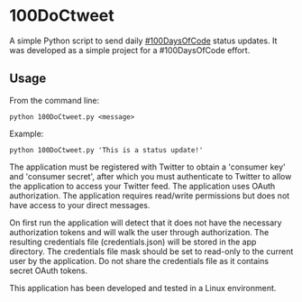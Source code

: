 # 100DoCtweet

A simple Python script to send daily [#100DaysOfCode](http://www.100daysofcode.com/) status updates. It was developed as a simple project for a #100DaysOfCode effort.

## Usage

From the command line:

`python 100DoCtweet.py <message>`

Example:

`python 100DoCtweet.py 'This is a status update!'`

The application must be registered with Twitter to obtain a 'consumer key' and 'consumer secret', after which you must authenticate to Twitter to allow the application to access your Twitter feed. The application uses OAuth authorization. The application requires read/write permissions but does not have access to your direct messages.

On first run the application will detect that it does not have the necessary authorization tokens and will walk the user through authorization. The resulting credentials file (credentials.json) will be stored in the app directory. The credentials file mask should be set to read-only to the current user by the application. Do not share the credentials file as it contains secret OAuth tokens.

This application has been developed and tested in a Linux environment.
